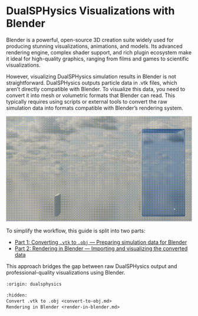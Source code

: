 # DualSPHysics Visualizations with Blender
Blender is a powerful, open-source 3D creation suite widely used for producing stunning visualizations, animations, and models. Its advanced rendering engine, complex shader support, and rich plugin ecosystem make it ideal for high-quality graphics, ranging from films and games to scientific visualizations.

However, visualizing DualSPHysics simulation results in Blender is not straightforward. DualSPHysics outputs particle data in .vtk files, which aren’t directly compatible with Blender. To visualize this data, you need to convert it into mesh or volumetric formats that Blender can read. This typically requires using scripts or external tools to convert the raw simulation data into formats compatible with Blender’s rendering system.

<p align="center"><img src="./_static/dam_break_elastic.gif" alt="Visualization created with Blender." width="700"></p>

To simplify the workflow, this guide is split into two parts:

* [Part 1: Converting `.vtk` to `.obj` — Preparing simulation data for Blender](convert-to-obj)
* [Part 2: Rendering in Blender — Importing and visualizing the converted data](render-in-blender)

This approach bridges the gap between raw DualSPHysics output and professional-quality visualizations using Blender.

```{banner_small}
:origin: dualsphysics
```

```{toctree}
:hidden:
Convert .vtk to .obj <convert-to-obj.md>
Rendering in Blender <render-in-blender.md>
```